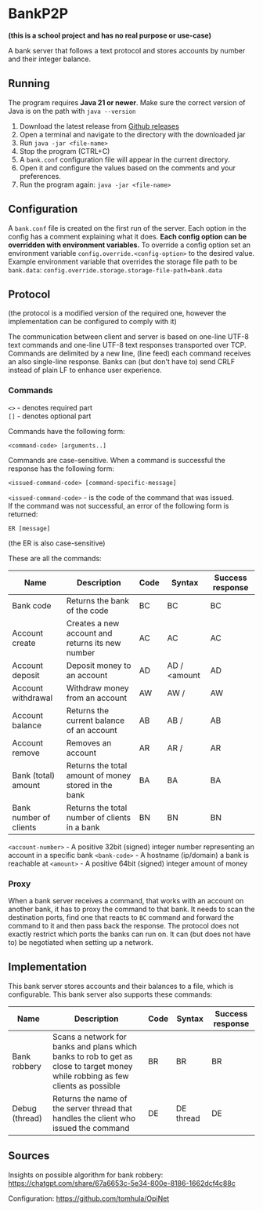 # BankP2P
**(this is a school project and has no real purpose or use-case)**

A bank server that follows a text protocol and stores accounts by number and their integer balance.

## Running

The program requires **Java 21 or newer**. 
Make sure the correct version of Java is on the path with `java --version`

1. Download the latest release from [Github releases](https://github.com/tomhula/BankP2P/releases)
2. Open a terminal and navigate to the directory with the downloaded jar
3. Run `java -jar <file-name>`
4. Stop the program (CTRL+C)
5. A `bank.conf` configuration file will appear in the current directory.
6. Open it and configure the values based on the comments and your preferences.
7. Run the program again: `java -jar <file-name>`

## Configuration

A `bank.conf` file is created on the first run of the server.
Each option in the config has a comment explaining what it does.
**Each config option can be overridden with environment variables.**
To override a config option set an environment variable `config.override.<config-option>` to the desired value.
Example environment variable that overrides the storage file path to be `bank.data`:
`config.override.storage.storage-file-path=bank.data`

## Protocol

(the protocol is a modified version of the required one, however the implementation can be configured to comply with it)

The communication between client and server is based on one-line UTF-8 text commands and one-line UTF-8 text responses transported over TCP.
Commands are delimited by a new line, (line feed) each command receives an also single-line response.
Banks can (but don't have to) send CRLF instead of plain LF to enhance user experience.

### Commands

`<>` - denotes required part  
`[]` - denotes optional part

Commands have the following form:
```
<command-code> [arguments..]
```
Commands are case-sensitive.
When a command is successful the response has the following form:
```
<issued-command-code> [command-specific-message]
```
`<issued-command-code>` - is the code of the command that was issued.  
If the command was not successful, an error of the following form is returned:
```
ER [message]
```
(the ER is also case-sensitive)

These are all the commands:

| Name                   | Description                                          | Code | Syntax                                   | Success response    |
|------------------------|------------------------------------------------------|------|------------------------------------------|---------------------|
| Bank code              | Returns the bank of the code                         | BC   | BC                                       | BC <bank-code>      |
| Account create         | Creates a new account and returns its new number     | AC   | AC                                       | AC <account-number> |
| Account deposit        | Deposit money to an account                          | AD   | AD <account-number>/<bank-code> <amount  | AD                  |
| Account withdrawal     | Withdraw money from an account                       | AW   | AW <account-number>/<bank-code> <amount> | AW                  |
| Account balance        | Returns the current balance of an account            | AB   | AB <account-number>/<bank-code>          | AB <balance>        |
| Account remove         | Removes an account                                   | AR   | AR <account-number>/<bank-code>          | AR                  |
| Bank (total) amount    | Returns the total amount of money stored in the bank | BA   | BA                                       | BA <number>         |
| Bank number of clients | Returns the total number of clients in a bank        | BN   | BN                                       | BN <number>         |

`<account-number>` - A positive 32bit (signed) integer number representing an account in a specific bank
`<bank-code>` - A hostname (ip/domain) a bank is reachable at
`<amount>` - A positive 64bit (signed) integer amount of money

### Proxy

When a bank server receives a command, that works with an account on another bank, it has to proxy the command to that bank.
It needs to scan the destination ports, find one that reacts to `BC` command and forward the command to it and then pass back the response.
The protocol does not exactly restrict which ports the banks can run on.
It can (but does not have to) be negotiated when setting up a network.

## Implementation

This bank server stores accounts and their balances to a file, which is configurable.
This bank server also supports these commands:

| Name           | Description                                                                                                                     | Code | Syntax      | Success response          |
|----------------|---------------------------------------------------------------------------------------------------------------------------------|------|-------------|---------------------------|
| Bank robbery   | Scans a network for banks and plans which banks to rob to get as close to target money while robbing as few clients as possible | BR   | BR <target> | BR <rob-plan-description> |
| Debug (thread) | Returns the name of the server thread that handles the client who issued the command                                            | DE   | DE thread   | DE <thread-name>          |

## Sources

Insights on possible algorithm for bank robbery:
https://chatgpt.com/share/67a6653c-5e34-800e-8186-1662dcf4c88c

Configuration:
https://github.com/tomhula/OpiNet
